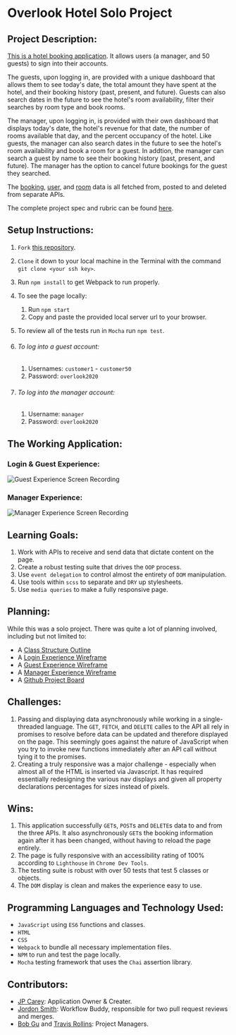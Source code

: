 # Overlook Hotel Solo Project

## Project Description:

[This is a hotel booking application](https://jaypeasee.github.io/overlook-hotel/). It allows users (a manager, and 50 guests) to sign into their accounts. 

The guests, upon logging in, are provided with a unique dashboard that allows them to see today's date, the total amount they have spent at the hotel, and their booking history (past, present, and future). Guests can also search dates in the future to see the hotel's room availability, filter their searches by room type and book rooms.

The manager, upon logging in, is provided with their own dashboard that displays today's date, the hotel's revenue for that date, the number of rooms available that day, and the percent occupancy of the hotel. Like guests, the manager can also search dates in the future to see the hotel's room availability and book a room for a guest. In addtion, the manager can search a guest by name to see their booking history (past, present, and future). The manager has the option to cancel future bookings for the guest they searched.

The [booking](https://fe-apps.herokuapp.com/api/v1/overlook/1904/bookings/bookings), [user](https://fe-apps.herokuapp.com/api/v1/overlook/1904/users/users), and [room](https://fe-apps.herokuapp.com/api/v1/overlook/1904/rooms/rooms) data is all fetched from, posted to and deleted from separate APIs.

The complete project spec and rubric can be found [here](https://frontend.turing.io/projects/overlook.html).

## Setup Instructions:

1. `Fork` [this repository](https://github.com/jaypeasee/overlook-hotel).

2. `Clone` it down to your local machine in the Terminal with the command `git clone <your ssh key>`. 

3. Run `npm install` to get Webpack to run properly.

4. To see the page locally:

   1. Run `npm start`
   2. Copy and paste the provided local server url to your browser.

5. To review all of the tests run in `Mocha` run `npm test`.

6. ###### To log into a guest account:

   1. Usernames: `customer1` - `customer50`
   2. Password: `overlook2020`

7. ###### To log into the manager account:

   1. Username: `manager`
   2. Password: `overlook2020`

## The Working Application:

### Login & Guest Experience:

![Guest Experience Screen Recording](https://media.giphy.com/media/IecEWdVbdGFHSeRWgJ/giphy.gif)



### Manager Experience:

![Manager Experience Screen Recording](https://media.giphy.com/media/3fpcdvyY1ZxNAQxWSu/giphy.gif)

## Learning Goals:

1. Work with APIs to receive and send data that dictate content on the page.
2. Create a robust testing suite that drives the `OOP` process.
3. Use `event delegation` to control almost the entirety of `DOM` manipulation.
4. Use tools within `scss` to separate and `DRY` up stylesheets.
5. Use `media queries` to make a fully responsive page.

## Planning:

While this was a solo project. There was quite a lot of planning involved, including but not limited to:

* A [Class Structure Outline](https://github.com/jaypeasee/overlook-hotel/blob/main/planning/ClassStructure.md)
* A [Login Experience Wireframe](https://github.com/jaypeasee/overlook-hotel/blob/main/planning/logInView.png)
* A [Guest Experience Wireframe](https://github.com/jaypeasee/overlook-hotel/blob/main/planning/customerView.png)
* A [Manager Experience Wireframe](https://github.com/jaypeasee/overlook-hotel/blob/main/planning/managerView.png)
* A [Github Project Board](https://github.com/jaypeasee/overlook-hotel/projects/1)

## Challenges:

1. Passing and displaying data asynchronously while working in a single-threaded language. The `GET`, `FETCH`, and `DELETE` calles to the API all rely in promises to resolve before data can be updated and therefore displayed on the page. This seemingly goes against the nature of JavaScript when you try to invoke new functions immediately after an API call without tying it to the promises.
2. Creating a truly responsive was a major challenge - especially when almost all of the HTML is inserted via Javascript. It has required essentially redesigning the various nav displays and given all property declarations percentages for sizes instead of pixels.

## Wins:

1. This application successfully `GET`s, `POST`s and `DELETE`s data to and from the three APIs. It also asynchronously `GET`s the booking information again after it has been changed, without having to reload the page entirely.
2. The page is fully responsive with an accessibility rating of 100% according to `Lighthouse` in `Chrome Dev Tools`.
3. The testing suite is robust with over 50 tests that test 5 classes or objects.
4. The `DOM` display is clean and makes the experience easy to use.

## Programming Languages and Technology Used:

* `JavaScript` using `ES6` functions and classes.
* `HTML`
* `CSS`
* `Webpack` to bundle all necessary implementation files.
* `NPM` to run and test the page locally.
* `Mocha` testing framework that uses the `Chai` assertion library.

## Contributors:

* [JP Carey](https://github.com/jaypeasee): Application Owner & Creater.
* [Jordon Smith](https://github.com/jdxsmith): Workflow Buddy, responsible for two pull request reviews and merges.
* [Bob Gu](https://github.com/BobGu) and [Travis Rollins](https://github.com/Kalikoze): Project Managers.
